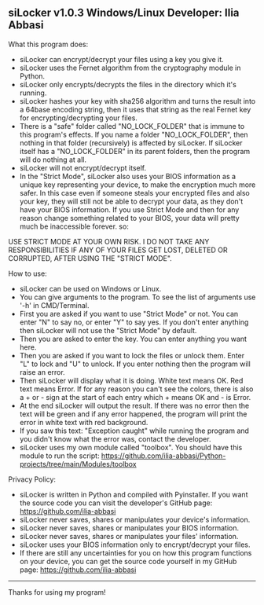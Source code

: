 siLocker v1.0.3  Windows/Linux
Developer: Ilia Abbasi
-----------------------------------


What this program does:

- siLocker can encrypt/decrypt your files using a key you give it.
- siLocker uses the Fernet algorithm from the cryptography module in Python.
- siLocker only encrypts/decrypts the files in the directory which it's running.
- siLocker hashes your key with sha256 algorithm and turns the result into a 64base encoding
string, then it uses that string as the real Fernet key for encrypting/decrypting your files.
- There is a "safe" folder called "NO_LOCK_FOLDER" that is immune to this program's effects. If
you name a folder "NO_LOCK_FOLDER", then nothing in that folder (recursively) is affected by
siLocker. If siLocker itself has a "NO_LOCK_FOLDER" in its parent folders, then the program
will do nothing at all.
- siLocker will not encrypt/decrypt itself.
- In the "Strict Mode", siLocker also uses your BIOS information as a unique key representing
your device, to make the encryption much more safer. In this case even if someone steals your
encrypted files and also your key, they will still not be able to decrypt your data, as they
don't have your BIOS information. If you use Strict Mode and then for any reason change
something related to your BIOS, your data will pretty much be inaccessible forever. so:

USE STRICT MODE AT YOUR OWN RISK. I DO NOT TAKE ANY RESPONSIBILITIES IF ANY OF YOUR FILES GET LOST, DELETED OR CORRUPTED, AFTER USING THE "STRICT MODE".


How to use:

- siLocker can be used on Windows or Linux.
- You can give arguments to the program. To see the list of arguments use '-h' in CMD/Terminal.
- First you are asked if you want to use "Strict Mode" or not. You can enter "N" to say no, or
enter "Y" to say yes. If you don't enter anything then siLocker will not use the "Strict Mode"
by default.
- Then you are asked to enter the key. You can enter anything you want here.
- Then you are asked if you want to lock the files or unlock them. Enter "L" to lock and "U" to
unlock. If you enter nothing then the program will raise an error.
- Then siLocker will display what it is doing. White text means OK. Red text means Error. If
for any reason you can't see the colors, there is also a + or - sign at the start of
each entry which + means OK and - is Error.
- At the end siLocker will output the result. If there was no error then the text will be
green and if any error happened, the program will print the error in white text with
red background.
- If you saw this text: "Exception caught" while running the program and you didn't know what
the error was, contact the developer.
- siLocker uses my own module called "toolbox". You should have this module to run the script:
https://github.com/ilia-abbasi/Python-projects/tree/main/Modules/toolbox


Privacy Policy:

- siLocker is written in Python and compiled with Pyinstaller. If you want the source code you
can visit the developer's GitHub page: https://github.com/ilia-abbasi
- siLocker never saves, shares or manipulates your device's information.
- siLocker never saves, shares or manipulates your BIOS information.
- siLocker never saves, shares or manipulates your files' information.
- siLocker uses your BIOS information only to encrypt/decrypt your files.
- If there are still any uncertainties for you on how this program functions on your device,
you can get the source code yourself in my GitHub page: https://github.com/ilia-abbasi


-----------------------------------
Thanks for using my program!
